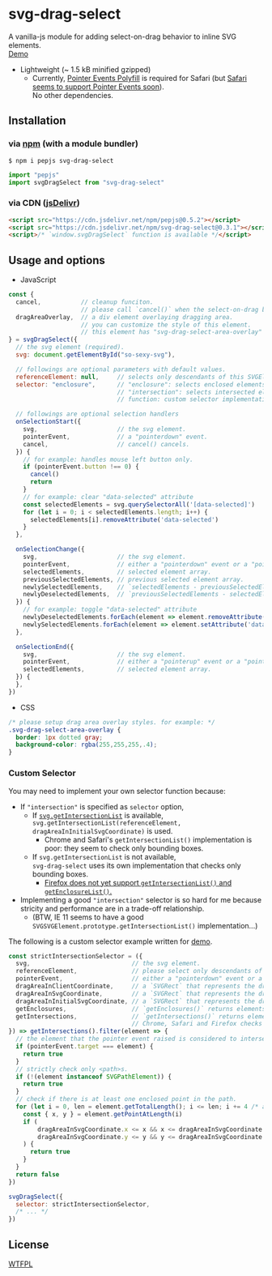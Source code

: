 # svg-drag-select

A vanilla-js module for adding select-on-drag behavior to inline SVG elements.  
[Demo](https://luncheon.github.io/svg-drag-select/)

* Lightweight (~ 1.5 kB minified gzipped)
  * Currently, [Pointer Events Polyfill](https://github.com/jquery/PEP) is required for Safari (but [Safari seems to support Pointer Events soon](https://webkit.org/blog/8676/release-notes-for-safari-technology-preview-78/)).  
    No other dependencies.


## Installation

### via [npm](https://www.npmjs.com/package/svg-drag-select) (with a module bundler)

```
$ npm i pepjs svg-drag-select
```

```js
import "pepjs"
import svgDragSelect from "svg-drag-select"
```

### via CDN ([jsDelivr](https://www.jsdelivr.com/package/npm/svg-drag-select))

```html
<script src="https://cdn.jsdelivr.net/npm/pepjs@0.5.2"></script>
<script src="https://cdn.jsdelivr.net/npm/svg-drag-select@0.3.1"></script>
<script>/* `window.svgDragSelect` function is available */</script>
```


## Usage and options

* JavaScript

```js
const {
  cancel,           // cleanup funciton.
                    // please call `cancel()` when the select-on-drag behavior is no longer needed.
  dragAreaOverlay,  // a div element overlaying dragging area.
                    // you can customize the style of this element.
                    // this element has "svg-drag-select-area-overlay" class by default.
} = svgDragSelect({
  // the svg element (required).
  svg: document.getElementById("so-sexy-svg"),

  // followings are optional parameters with default values.
  referenceElement: null,     // selects only descendants of this SVGElement if specified.
  selector: "enclosure",      // "enclosure": selects enclosed elements using getEnclosureList().
                              // "intersection": selects intersected elements using getIntersectionList().
                              // function: custom selector implementation

  // followings are optional selection handlers
  onSelectionStart({
    svg,                      // the svg element.
    pointerEvent,             // a "pointerdown" event.
    cancel,                   // cancel() cancels.
  }) {
    // for example: handles mouse left button only.
    if (pointerEvent.button !== 0) {
      cancel()
      return
    }
    // for example: clear "data-selected" attribute
    const selectedElements = svg.querySelectorAll('[data-selected]')
    for (let i = 0; i < selectedElements.length; i++) {
      selectedElements[i].removeAttribute('data-selected')
    }
  },

  onSelectionChange({
    svg,                      // the svg element.
    pointerEvent,             // either a "pointerdown" event or a "pointermove" event.
    selectedElements,         // selected element array.
    previousSelectedElements, // previous selected element array.
    newlySelectedElements,    // `selectedElements - previousSelectedElements`
    newlyDeselectedElements,  // `previousSelectedElements - selectedElements`
  }) {
    // for example: toggle "data-selected" attribute
    newlyDeselectedElements.forEach(element => element.removeAttribute('data-selected'))
    newlySelectedElements.forEach(element => element.setAttribute('data-selected', ''))
  },

  onSelectionEnd({
    svg,                      // the svg element.
    pointerEvent,             // either a "pointerup" event or a "pointercancel" event.
    selectedElements,         // selected element array.
  }) {
  },
})
```

* CSS

```css
/* please setup drag area overlay styles. for example: */
.svg-drag-select-area-overlay {
  border: 1px dotted gray;
  background-color: rgba(255,255,255,.4);
}
```

### Custom Selector

You may need to implement your own selector function because:

* If `"intersection"` is specified as `selector` option,
  * If [`svg.getIntersectionList`](https://www.w3.org/TR/2011/REC-SVG11-20110816/struct.html#__svg__SVGSVGElement__getIntersectionList) is available,  
    `svg.getIntersectionList(referenceElement, dragAreaInInitialSvgCoordinate)` is used.
    * Chrome and Safari's `getIntersectionList()` implementation is poor: they seem to check only bounding boxes.
  * If `svg.getIntersectionList` is not available,  
    `svg-drag-select` uses its own implementation that checks only bounding boxes.
    * [Firefox does not yet support `getIntersectionList()` and `getEnclosureList()`.](https://bugzilla.mozilla.org/show_bug.cgi?id=501421)
* Implementing a good `"intersection"` selector is so hard for me because stricity and performance are in a trade-off relationship.
  * (BTW, IE 11 seems to have a good `SVGSVGElement.prototype.getIntersectionList()` implementation...)

The following is a custom selector example written for [demo](https://luncheon.github.io/svg-drag-select/).

```js
const strictIntersectionSelector = ({
  svg,                            // the svg element.
  referenceElement,               // please select only descendants of this SVGElement if specified.
  pointerEvent,                   // either a "pointerdown" event or a "pointermove" event.
  dragAreaInClientCoordinate,     // a `SVGRect` that represents the dragging area in client coordinate.
  dragAreaInSvgCoordinate,        // a `SVGRect` that represents the dragging area in svg coordinate.
  dragAreaInInitialSvgCoordinate, // a `SVGRect` that represents the dragging area in initial viewport coordinate of the svg.
  getEnclosures,                  // `getEnclosures()` returns elements enclosed in the dragging area.
  getIntersections,               // `getIntersections()` returns elements intersect the dragging area.
                                  // Chrome, Safari and Firefox checks only bounding box intersection.
}) => getIntersections().filter(element => {
  // the element that the pointer event raised is considered to intersect.
  if (pointerEvent.target === element) {
    return true
  }
  // strictly check only <path>s.
  if (!(element instanceof SVGPathElement)) {
    return true
  }
  // check if there is at least one enclosed point in the path.
  for (let i = 0, len = element.getTotalLength(); i <= len; i += 4 /* arbitrary */) {
    const { x, y } = element.getPointAtLength(i)
    if (
        dragAreaInSvgCoordinate.x <= x && x <= dragAreaInSvgCoordinate.x + dragAreaInSvgCoordinate.width &&
        dragAreaInSvgCoordinate.y <= y && y <= dragAreaInSvgCoordinate.y + dragAreaInSvgCoordinate.height
    ) {
      return true
    }
  }
  return false
})

svgDragSelect({
  selector: strictIntersectionSelector,
  /* ... */
})
```


## License

[WTFPL](http://www.wtfpl.net)
